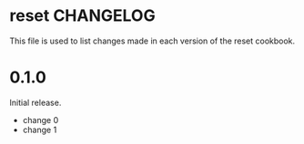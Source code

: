 # reset CHANGELOG

This file is used to list changes made in each version of the reset cookbook.

# 0.1.0

Initial release.

- change 0
- change 1


